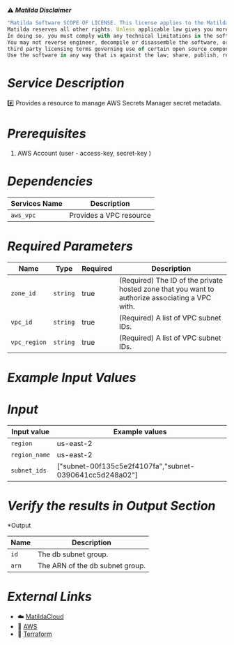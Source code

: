 :warning: ***Matilda Disclaimer***
```javascript
"Matilda Software SCOPE OF LICENSE. This license applies to the Matilda cloud product. The software is licensed, not sold. This agreement only gives you some rights to use the software. 
Matilda reserves all other rights. Unless applicable law gives you more rights despite this limitation, you may use the software only as expressly permitted in this agreement. 
In doing so, you must comply with any technical limitations in the software that only allow you to use it in certain ways. 
You may not reverse engineer, decompile or disassemble the software, or otherwise attempt to derive the source code for the software except and solely to the extent required by 
third party licensing terms governing use of certain open source components that may be included in the software; remove, minimize, block or modify any notices of Matilda or its suppliers in the software; 
Use the software in any way that is against the law; share, publish, rent or lease the software, or provide the software as a offering for others to use."
```

# *Service Description*
:hash: Provides a resource to manage AWS Secrets Manager secret metadata. 

# *Prerequisites*
1. AWS Account (user - access-key, secret-key )

# *Dependencies*
| **Services Name**        | **Description**                                                      |
|--------------------------|----------------------------------------------------------------------|
| `aws_vpc`                | Provides a VPC resource                                              |


# *Required Parameters*
| Name | Type | Required | Description |
| --- | --- | --- | --- |
| `zone_id` | `string` | true | (Required) The ID of the private hosted zone that you want to authorize associating a VPC with.
| `vpc_id` | `string` | true | (Required) A list of VPC subnet IDs. |
| `vpc_region` | `string` | true | (Required) A list of VPC subnet IDs. |


# *Example Input Values*
# *Input*

| Input value                       | Example values                                                                           |
|-----------------------------------|------------------------------------------------------------------------------------------|
| `region`                             | us-east-2                                                                   | 
| `region_name`                   | us-east-2                                                                 |
| `subnet_ids`                    | ["subnet-00f135c5e2f4107fa","subnet-0390641cc5d248a02"]                    |



# *Verify the results in Output Section*
*Output

| Name | Description |
| ------------- | ------------- |
| `id` | The db subnet group. |
| `arn ` |The ARN of the db subnet group. |


# *External Links*
* :cloud: [MatildaCloud](https://www.matildacloud.com/docs/ "Matildacloud")
* :link: [AWS](https://aws.amazon.com/console/)
* :link: [Terraform](https://registry.terraform.io/providers/hashicorp/aws/latest/docs/resources/secretsmanager_secret#argument-reference)